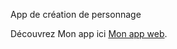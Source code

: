 App de création de personnage 

Découvrez Mon app ici [Mon app web](https://christophecatherine.github.io/reactProjet2/).



